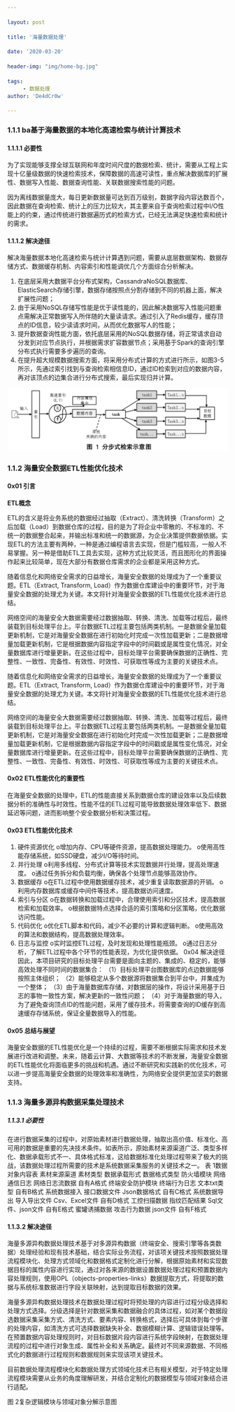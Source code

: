 ```yaml
---

layout: post

title: '海量数据处理'

date: '2020-03-20'

header-img: "img/home-bg.jpg"

tags:
     - 数据处理
author: 'De4dCr0w'

---
```


<!-- more -->

### 1.1.1  ba基于海量数据的本地化高速检索与统计计算技术
#### 1.1.1.1  必要性
为了实现能够支撑全球互联网和年度时间尺度的数据检索、统计，需要从工程上实现十亿量级数据的快速检索技术，保障数据的高速可读性，重点解决数据库的扩展性、数据写入性能、数据查询性能、关联数据搜索性能的问题。

因为离线数据量庞大，每日更新数据量可达到百万级别，数据字段内容达数百个，因此数据在查询检索、统计上的压力比较大，其主要来自于查询检索过程中I/O性能上的约束，通过传统进行数据遍历式的检索方式，已经无法满足快速检索和统计的需求。

#### 1.1.1.2  解决途径
解决海量数据本地化高速检索与统计计算遇到问题，需要从底层数据架构、数据存储方式、数据缓存机制、内容索引和性能调优几个方面综合分析解决。

1. 在底层采用大数据平台分布式架构，CassandraNoSQL数据库、ElasticSearch存储引擎，数据存储按照点分割存储到不同的机器上面，解决扩展性问题；
2. 由于采用NoSQL存储写性能是优于读性能的，因此解决数据写入性能问题重点需解决正常数据写入所伴随的大量读请求。通过引入了Redis缓存，缓存顶点的ID信息，较少读请求时间，从而优化数据写人的性能；
3. 提升数据查询性能方面，依托底层采用的NoSQL数据存储，将正常请求自动分发到对应节点执行，并根据需求扩容数据节点；采用基于Spark的查询引擎分布式执行需要多步遍历的查询。
4. 在提升超大规模数据搜索方面，将采用分布式计算的方式进行所示，如图3-5所示，先通过索引找到与查询检索相信息ID，通过ID检索到对应的数据内容，再对该顶点的边集合进行分布式搜索，最后实现归并计算。

![img](..\image\1.jpg)

### 1.1.2  海量安全数据ETL性能优化技术
#### 0x01 引言
**ETL概念**

ETL的含义是将业务系统的数据经过抽取（Extract）、清洗转换（Transform）之后加载（Load）到数据仓库的过程，目的是为了将企业中零散的、不标准的、不统一的数据整合起来，并输出标准和统一的数据源，为企业决策提供数据依据。实现ETL的方法主要有两种，一种是通过编程语言去实现，但是门槛较高，一般人不易掌握。另一种是借助ETL工具去实现，这种方式比较灵活，而且图形化的界面操作起来比较简单，现在大部分有数据仓库需求的企业都是采用这种方式。

随着信息化和网络安全需求的日益增长，海量安全数据的处理成为了一个重要议题。ETL（Extract, Transform, Load）作为数据仓库建设中的重要环节，对于海量安全数据的处理尤为关键。本文将针对海量安全数据的ETL性能优化技术进行总结。

网络空间的海量安全大数据需要经过数据抽取、转换、清洗、加载等过程后，最终装载到目标处理平台上。平台数据ETL过程主要包括两类机制。一是数据全量加载更新机制，它是对海量安全数据在进行初始化时完成一次性加载更新；二是数据增量加载更新机制，它是根据数据内容指定字段中的时间戳或是属性变化情况，对全量数据库进行增量更新。在这些过程中，目标处理平台需要确保数据的正确性、完整性、一致性、完备性、有效性、时效性、可获取性等成为主要的关键技术点。

随着信息化和网络安全需求的日益增长，海量安全数据的处理成为了一个重要议题。ETL（Extract, Transform, Load）作为数据仓库建设中的重要环节，对于海量安全数据的处理尤为关键。本文将针对海量安全数据的ETL性能优化技术进行总结。

网络空间的海量安全大数据需要经过数据抽取、转换、清洗、加载等过程后，最终装载到目标处理平台上。平台数据ETL过程主要包括两类机制。一是数据全量加载更新机制，它是对海量安全数据在进行初始化时完成一次性加载更新；二是数据增量加载更新机制，它是根据数据内容指定字段中的时间戳或是属性变化情况，对全量数据库进行增量更新。在这些过程中，目标处理平台需要确保数据的正确性、完整性、一致性、完备性、有效性、时效性、可获取性等成为主要的关键技术点。

#### 0x02 ETL性能优化的重要性
在海量安全数据的处理中，ETL的性能直接关系到数据仓库的建设效率以及后续数据分析的准确性与时效性。性能不佳的ETL过程可能导致数据处理效率低下、数据延迟等问题，进而影响整个安全数据分析和决策过程。

#### 0x03 ETL性能优化技术
1. 硬件资源优化
o增加内存、CPU等硬件资源，提高数据处理能力。
o使用高性能存储系统，如SSD硬盘，减少I/O等待时间。
2. 并行处理
o利用多线程、分布式计算等技术实现数据并行处理，提高处理速度。
o通过任务拆分和负载均衡，确保各个处理节点能够高效协作。
3. 数据缓存
o在ETL过程中使用数据缓存技术，减少重复读取数据源的开销。
o利用内存数据库或缓存中间件等技术，提高数据访问速度。
4. 索引与分区
o在数据转换和加载过程中，合理使用索引和分区技术，提高数据检索和加载效率。
o根据数据特点选择合适的索引策略和分区策略，优化数据访问性能。
5. 代码优化
o优化ETL脚本和代码，减少不必要的计算和逻辑判断。
o使用高效的算法和数据结构，提高数据处理效率。
6. 日志与监控
o实时监控ETL过程，及时发现和处理性能瓶颈。
o通过日志分析，了解ETL过程中各个环节的性能表现，为优化提供依据。 0x04 解决途径
因此，本项目研究的目标处理平台需要是面向主题的、集成的、稳定的，能够高效处理不同时间的数据集合：
（1）目标处理平台图数据库的点边数据能够按照主体组织；
（2）能够稳定从多个数据源将数据集合到平台中，并集成为一个整体；
（3）由于海量数据库存储，对数据层的操作，将设计采用基于日志的事物一致性方案，解决更新的一致性问题；
（4）对于海量数据的导入，为了避免查询顶点ID的性能问题，采用了缓存技术，将需要查询的ID缓存到高速缓存存储系统，保证全量数据导入的性能。
#### 0x05 总结与展望
海量安全数据的ETL性能优化是一个持续的过程，需要不断根据实际需求和技术发展进行改进和调整。未来，随着云计算、大数据等技术的不断发展，海量安全数据的ETL性能优化将面临更多的挑战和机遇。通过不断研究和实践新的优化技术，可以进一步提高海量安全数据的处理效率和准确性，为网络安全提供更加坚实的数据支持。

### 1.1.3  海量多源异构数据采集处理技术
##### 1.1.3.1  必要性
在进行数据采集的过程中，对原始素材进行数据处理，抽取出高价值、标准化、高可用的数据是重要的先决技术条件。如表所示，原始素材来源渠道广泛、类型多样化、数据承载形式不一、具体格式标准，这给数据标准化处理过程带来了极大的挑战，该数据处理过程所需要的技术是系统数据采集服务的关键技术之一。
表 1数据对象内容表
素材来源渠道	素材类型	数据承载形式	数据格式类型
防火墙模块	网络通信日志	网络日志流数据	自有A格式
终端安全防护模块	终端行为日志	文本txt类型	自有B格式
系统数据接入	接口数据文件	Json数据格式	自有C格式
系统数据导出	导入导出文件	Csv、Excel文件	自有D格式
工控扫描数据	指纹匹配结果	Sql文件、json文件	自有E格式
蜜罐诱捕数据	攻击行为数据	json文件	自有F格式

#### 1.1.3.2  解决途径
海量多源异构数据处理技术基于对多源异构数据（终端安全、搜索引擎等各类数据）处理经验和现有技术基础，结合实际业务流程，对该项关键技术按照数据处理流程模块化、处理方式领域化和数据格式定制化进行分解，根据原始素材和实现数据目标的属性内容进行实现，通过对各来源的数据设置数据处理过程和预置数据内容处理规则，使用OPL（objects-properties-links）数据提取方式，将提取的数据与系统标准数据进行字段关联映射，达到提取目标数据的效果。

海量多源异构数据处理技术在数据处理过程时将预处理的内容进行过程分级选择和处理方式选择。分级选择是针对数据采集和数据融合的具体过程，如对某个数据段选数据采集采集方式、清洗方式、要素内容、转换格式，选择后可具体到每个步骤的处理内容，如清洗方式可选择数据缺失补全、数据模糊计算、逻辑错误处理等。在预置数据内容处理规则时，对目标数据片段内容进行系统字段映射，在数据处理流程的过程中进行对象生成、属性补全和关系确定。最终对不同来源数据、不同格式化的数据进行过程规则和数据规则来实现该项关键技术。

目前数据处理流程模块化和数据处理方式领域化技术已有相关模型，对于特定处理流程模块需要从业务的角度理解研发，并结合定制化的数据模型与领域对象结合进行适配。

图 2复杂逻辑模块与领域对象分解示意图
